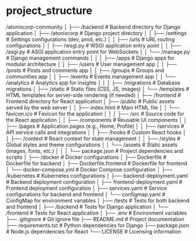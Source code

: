 # project_structure


/atonixcorp-community
│
├── /backend                    # Backend directory for Django application
│   ├── /atonixcorp             # Django project directory
│   │   ├── /settings           # Settings configurations (dev, prod, etc.)
│   │   ├── /urls               # URL routing configurations
│   │   ├── /wsgi.py            # WSGI application entry point
│   │   ├── /asgi.py            # ASGI application entry point for WebSockets
│   │   └── /manage.py          # Django management commands
│   │
│   ├── /apps                   # Django apps for modular architecture
│   │   ├── /users              # User management app
│   │   ├── /posts              # Posts and comments app
│   │   ├── /groups             # Groups and communities app
│   │   ├── /events             # Events management app
│   │   └── /analytics          # Analytics app for insights
│   │
│   ├── /migrations             # Database migrations
│   ├── /static                 # Static files (CSS, JS, images)
│   └── /templates              # HTML templates for server-side rendering (if needed)
│
├── /frontend                   # Frontend directory for React application
│   ├── /public                 # Public assets served by the web server
│   │   ├── index.html          # Main HTML file
│   │   └── favicon.ico         # Favicon for the application
│   │
│   ├── /src                    # Source code for the React application
│   │   ├── /components         # Reusable UI components
│   │   ├── /pages              # Application pages (e.g., Home, Profile)
│   │   ├── /services           # API service calls and integrations
│   │   ├── /hooks              # Custom React hooks
│   │   ├── /context            # React context for state management
│   │   ├── /styles             # Global styles and theme configurations
│   │   └── /assets             # Static assets (images, fonts, etc.)
│   │
│   └── package.json            # Project dependencies and scripts
│
├── /docker                      # Docker configurations
│   ├── Dockerfile               # Dockerfile for backend
│   ├── Dockerfile.frontend      # Dockerfile for frontend
│   └── docker-compose.yml       # Docker Compose configuration
│
├── /kubernetes                  # Kubernetes configurations
│   ├── backend-deployment.yaml   # Backend deployment configuration
│   ├── frontend-deployment.yaml  # Frontend deployment configuration
│   ├── services.yaml             # Service configurations for backend and frontend
│   └── configmap.yaml            # ConfigMap for environment variables
│
├── /tests                       # Tests for both backend and frontend
│   ├── /backend                 # Tests for Django application
│   └── /frontend                # Tests for React application
│
├── .env                         # Environment variables
├── .gitignore                   # Git ignore file
├── README.md                    # Project documentation
├── requirements.txt             # Python dependencies for Django
├── package.json                 # Node.js dependencies for React
└── LICENSE                      # Licensing information
